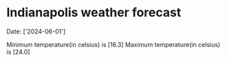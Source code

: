 # Indianapolis weather forecast 
Date: ['2024-06-01'] 

Minimum temperature(in celsius) is [16.3] 
Maximum temperature(in celsius) is [24.0]